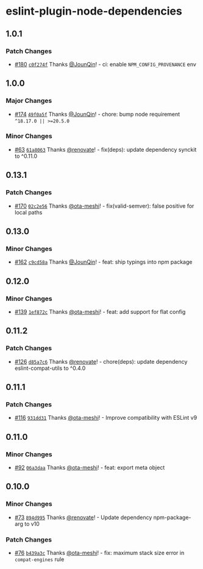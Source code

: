 # eslint-plugin-node-dependencies

## 1.0.1

### Patch Changes

- [#180](https://github.com/ota-meshi/eslint-plugin-node-dependencies/pull/180) [`c0f274f`](https://github.com/ota-meshi/eslint-plugin-node-dependencies/commit/c0f274fa89d552f051f8236e52ece1bade97f5bf) Thanks [@JounQin](https://github.com/JounQin)! - ci: enable `NPM_CONFIG_PROVENANCE` env

## 1.0.0

### Major Changes

- [#174](https://github.com/ota-meshi/eslint-plugin-node-dependencies/pull/174) [`49f0a5f`](https://github.com/ota-meshi/eslint-plugin-node-dependencies/commit/49f0a5f54d3c27daaadf06f668b89bf2f11f3a0b) Thanks [@JounQin](https://github.com/JounQin)! - chore: bump node requirement `^18.17.0 || >=20.5.0`

### Minor Changes

- [#63](https://github.com/ota-meshi/eslint-plugin-node-dependencies/pull/63) [`61a8063`](https://github.com/ota-meshi/eslint-plugin-node-dependencies/commit/61a80638f5911d421c81e18ce8775de0fed9fafb) Thanks [@renovate](https://github.com/apps/renovate)! - fix(deps): update dependency synckit to ^0.11.0

## 0.13.1

### Patch Changes

- [#170](https://github.com/ota-meshi/eslint-plugin-node-dependencies/pull/170) [`02c2e56`](https://github.com/ota-meshi/eslint-plugin-node-dependencies/commit/02c2e5631b35102e9db7b93899a99837b13d6c72) Thanks [@ota-meshi](https://github.com/ota-meshi)! - fix(valid-semver): false positive for local paths

## 0.13.0

### Minor Changes

- [#162](https://github.com/ota-meshi/eslint-plugin-node-dependencies/pull/162) [`c9cd58a`](https://github.com/ota-meshi/eslint-plugin-node-dependencies/commit/c9cd58af432aae6b44b76f301108dda852f97579) Thanks [@JounQin](https://github.com/JounQin)! - feat: ship typings into npm package

## 0.12.0

### Minor Changes

- [#139](https://github.com/ota-meshi/eslint-plugin-node-dependencies/pull/139) [`1ef872c`](https://github.com/ota-meshi/eslint-plugin-node-dependencies/commit/1ef872cc32666bd1572f3f13c573392381105c71) Thanks [@ota-meshi](https://github.com/ota-meshi)! - feat: add support for flat config

## 0.11.2

### Patch Changes

- [#126](https://github.com/ota-meshi/eslint-plugin-node-dependencies/pull/126) [`d85a7c6`](https://github.com/ota-meshi/eslint-plugin-node-dependencies/commit/d85a7c647ab8437374d6adba222817abba94832d) Thanks [@renovate](https://github.com/apps/renovate)! - chore(deps): update dependency eslint-compat-utils to ^0.4.0

## 0.11.1

### Patch Changes

- [#116](https://github.com/ota-meshi/eslint-plugin-node-dependencies/pull/116) [`931dd31`](https://github.com/ota-meshi/eslint-plugin-node-dependencies/commit/931dd31d3623f8d90886a9f9442a09295f24acd7) Thanks [@ota-meshi](https://github.com/ota-meshi)! - Improve compatibility with ESLint v9

## 0.11.0

### Minor Changes

- [#92](https://github.com/ota-meshi/eslint-plugin-node-dependencies/pull/92) [`06a3daa`](https://github.com/ota-meshi/eslint-plugin-node-dependencies/commit/06a3daa15dd7f04f22eb79c86cd73c4969a6c8ae) Thanks [@ota-meshi](https://github.com/ota-meshi)! - feat: export meta object

## 0.10.0

### Minor Changes

- [#73](https://github.com/ota-meshi/eslint-plugin-node-dependencies/pull/73) [`894d995`](https://github.com/ota-meshi/eslint-plugin-node-dependencies/commit/894d995ce4bdc43aa5e386218f65d4e1f60d98a8) Thanks [@renovate](https://github.com/apps/renovate)! - Update dependency npm-package-arg to v10

### Patch Changes

- [#76](https://github.com/ota-meshi/eslint-plugin-node-dependencies/pull/76) [`b439a3c`](https://github.com/ota-meshi/eslint-plugin-node-dependencies/commit/b439a3c15dd9141aed9962ba68de53e4bfdfb76a) Thanks [@ota-meshi](https://github.com/ota-meshi)! - fix: maximum stack size error in `compat-engines` rule
